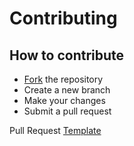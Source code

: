 # Contributing

## How to contribute
- [Fork](https://github.com/alyssabedard/Hanzi2Pinyin/fork) the repository
- Create a new branch
- Make your changes
- Submit a pull request

Pull Request [Template](PULL_REQUEST_TEMPLATE.md)